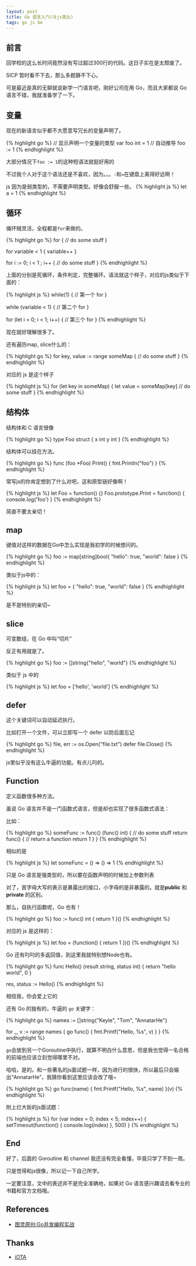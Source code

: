 ```yaml
---
layout: post
title: Go 语言入门(与js类比)
tags: go js be
---
```


## 前言

回学校的这么长时间竟然没有写过超过300行的代码。这日子实在是太颓废了。

SICP 暂时看不下去，那么多题静不下心。

可是最近是真的无聊就说新学一门语言吧，刚好公司在用 Go，而且大家都说 Go 语言不错，我就准备学了一下。

## 变量

现在的新语言似乎都不大愿意写冗长的变量声明了。

{% highlight go %}
// 显示声明一个变量的类型
var foo int = 1
// 自动推导
foo := 1
{% endhighlight %}

大部分情况下`foo := 1`的这种短语法就挺好用的

不过我个人对于这个语法还是不喜欢，因为。。。`:`和`=`在键盘上离得好远啊！

js 因为是弱类型的，不需要声明类型。好像会舒服一些。
{% highlight js %}
let a = 1
{% endhighlight %}

## 循环

循环贼灵活，全程都是`for`来做的。

{% highlight go %}
for {
    // do some stuff
}

for variable < 1 {
    variable++
}

for i := 0; i < 1 ; i++ {
    // do some stuff
}
{% endhighlight %}

上面的分别是死循环，条件判定，完整循环。语法就这个样子，对应的js类似于下面的：

{% highlight js %}
while(1) {
    // 第一个 for
}

while (variable < 1) {
    // 第二个 for
}

for (let i = 0; i < 1; i++) {
    // 第三个 for
}
{% endhighlight %}

现在就好理解很多了。

还有遍历map, slice什么的：

{% highlight go %}
for key, value := range someMap {
    // do some stuff
}
{% endhighlight %}

对应的 js 是这个样子

{% highlight js %}
for (let key in someMap) {
    let value = someMap[key]
    // do some stuff
}
{% endhighlight %}

## 结构体

结构体和 C 语言很像

{% highlight go %}
type Foo struct {
    x int
    y int
}
{% endhighlight %}

结构体可以挂在方法。

{% highlight go %}
func (foo *Foo) Print() {
    fmt.Println("foo")
}
{% endhighlight %}

常写js的你肯定想到了什么对吧，这和原型链好像啊！

{% highlight js %}
let Foo = function() {}
Foo.prototype.Print = function() {
    console.log('foo')
}
{% endhighlight %}

简直不要太亲切！

## map

键值对这样的数据在Go中怎么实现是我初学的时候想问的。

{% highlight go %}
foo := map[string]bool{
    "hello": true,
    "world": false
}
{% endhighlight %}

类似于js中的：

{% highlight js %}
let foo = {
    "hello": true,
    "world": false
}
{% endhighlight %}

是不是特别的亲切~

## slice

可变数组，在 Go 中叫“切片”

反正有用就是了。

{% highlight go %}
foo := []string{"hello", "world"}
{% endhighlight %}

类似于 js 中的

{% highlight js %}
let foo = ['hello', 'world']
{% endhighlight %}

## defer

这个关键词可以自动延迟执行。

比如打开一个文件，可以立即写一个 defer 以防后面忘记

{% highlight go %}
file, err := os.Open("file.txt")
defer file.Close()
{% endhighlight %}

js里似乎没有这么牛逼的功能。有点儿叼的。

## Function

定义函数很多种方法。

虽说 Go 语言并不是一门函数式语言，但是却也实现了很多函数式语法：

比如：

{% highlight go %}
someFunc := func() (func() int) {
    // do some stuff
    return func() {
        // return a function
        return 1
    }
}
{% endhighlight %}

相似的是

{% highlight js %}
let someFunc = () => () => 1
{% endhighlight %}

只是 Go 语言是强类型的，所以要在函数声明的时候加上参数列表

对了，首字母大写的表示是暴露出的接口，小字母的是非暴露的。就是**public** 和 **private** 的区别。

那么，自执行函数呢，Go 也有！

{% highlight go %}
foo := func() int {
    return 1
}()
{% endhighlight %}

对应的 js 是这样的：

{% highlight js %}
let foo = (function() {
    return 1
})()
{% endhighlight %}

Go 还有叼叼的多返回值，到这里我就特别想Node也有。

{% highlight go %}
func Hello() (result string, status int) {
    return "hello world", 0
}

res, status := Hello()
{% endhighlight %}

相信我，你会爱上它的


还有 Go 的独有的，牛逼的 `go` 关键字：

{% highlight go %}
names := []string{"Keyle", "Tom", "AnnatarHe"}

for _, v := range names {
    go func() {
        fmt.Printf("Hello, %s", v)
    }
}
{% endhighlight %}

`go`会放到另一个Goroutine中执行，就算不明白什么意思，但是我也觉得一名合格的前端也应该立刻觉得哪里不对。

哈哈，是的。和一些著名的js面试题一样，因为进行的很快，所以最后只会输出“AnnatarHe”，我猜你看到这里应该会改了哦~

{% highlight go %}
go func(name) {
    fmt.Printf("Hello, %s", name)
}(v)
{% endhighlight %}

附上烂大街的js面试题：

{% highlight js %}
for (var index = 0; index < 5; index++) {
    setTimeout(function() {
        console.log(index)
    }, 500)
}
{% endhighlight %}

## End

好了，后面的 Goroutine 和 channel 我还没有完全看懂，毕竟只学了不到一周。

只是觉得和js很像，所以记一下自己所学。

一定要注意，文中的表述并不是完全准确地，如果对 Go 语言感兴趣请去看专业的书籍和官方文档哦。

## References

* [图灵原创:Go并发编程实战](https://www.amazon.cn/%E5%9B%BE%E7%81%B5%E5%8E%9F%E5%88%9B-Go%E5%B9%B6%E5%8F%91%E7%BC%96%E7%A8%8B%E5%AE%9E%E6%88%98-%E9%83%9D%E6%9E%97/dp/B00PLLCM9A/ref=sr_1_1?ie=UTF8&qid=1476882931&sr=8-1&keywords=go%E5%B9%B6%E5%8F%91%E7%BC%96%E7%A8%8B%E5%AE%9E%E6%88%98)

## Thanks

* [iOTA](https://theiota.cn/)

